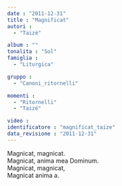 ```yaml
---
date : "2011-12-31"
title : "Magnificat"
autori : 
  - "Taizé"

album : ""
tonalita : "Sol"
famiglia : 
  - "Liturgica"

gruppo : 
  - "Canoni_ritornelli"

momenti : 
  - "Ritornelli"
  - "Taizé"

video : 
identificatore : "magnificat_taize"
data_revisione : "2011-12-31"
---
```

  
  
Magnicat, magnicat.   
Magnicat, anima mea Dominum.  
Magnicat, magnicat,   
Magnicat anima a.  
  
  
  
